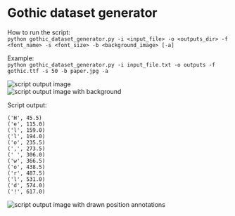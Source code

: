 # Gothic dataset generator

How to run the script:  
``python gothic_dataset_generator.py -i <input_file> -o <outputs_dir> -f <font_name> -s <font_size> -b <background_image> [-a]``

Example:  
``python gothic_dataset_generator.py -i input_file.txt -o outputs -f gothic.ttf -s 50 -b paper.jpg -a``

![script output image](https://github.com/xkissm00/gothic_dataset_generator/blob/master/image.png)  
![script output image with background](https://github.com/xkissm00/gothic_dataset_generator/blob/master/image_background.png)

Script output:

``('H', 45.5)``  
``('e', 115.0)``  
``('l', 159.0)``  
``('l', 194.0)``  
``('o', 235.5)``  
``(',', 273.5)``  
``(' ', 306.0)``  
``('w', 366.5)``  
``('o', 438.5)``  
``('r', 487.5)``  
``('l', 531.0)``  
``('d', 574.0)``  
``('!', 617.0)``  

![script output image with drawn position annotations](https://github.com/xkissm00/gothic_dataset_generator/blob/master/image_annotated.png)
